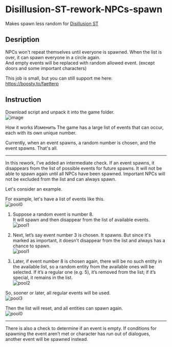 # Disillusion-ST-rework-NPCs-spawn

Makes spawn less random for [Disillusion ST](https://store.steampowered.com/app/2775370)

## Desription

NPCs won't repeat themselves until everyone is spawned. When the list is over, it can spawn everyone in a circle again.  
And empty events will be replaced with random allowed event. (except doors and some important characters)

This job is small, but you can still support me here:  
https://boosty.to/faetterp

## Instruction

Download script and unpack it into the game folder.  
![image](https://github.com/user-attachments/assets/645a6ca9-9a57-4963-a17e-87ba79869a35)

How it works Изменить
The game has a large list of events that can occur, each with its own unique number.

Currently, when an event spawns, a random number is chosen, and the event spawns. That's all.

-------------------------------------------------------------------------------------------------------

In this rework, I’ve added an intermediate check.
If an event spawns, it disappears from the list of possible events for future spawns. It will not be able to spawn again until all NPCs have been spawned.
Important NPCs will not be excluded from the list and can always spawn.

Let's consider an example.

For example, let's have a list of events like this.  
![pool0](https://github.com/user-attachments/assets/20662c42-b447-47ef-bc98-c010d5ae46a8)

1) Suppose a random event is number 8.  
It will spawn and then disappear from the list of available events.  
![pool1](https://github.com/user-attachments/assets/9b653cad-c821-4ae4-9964-72648c4d994e)

2) Next, let’s say event number 3 is chosen. It spawns. But since it's marked as important, it doesn't disappear from the list and always has a chance to spawn.  
![pool1](https://github.com/user-attachments/assets/9b653cad-c821-4ae4-9964-72648c4d994e)

3) Later, if event number 8 is chosen again, there will be no such entity in the available list, so a random entity from the available ones will be selected. If it’s a regular one (e.g. 5), it’s removed from the list; if it’s special, it remains in the list.  
![pool2](https://github.com/user-attachments/assets/3c3fe2d5-52ef-4775-b97a-5ff647278aa3)

So, sooner or later, all regular events will be used.  
![pool3](https://github.com/user-attachments/assets/3d575462-ac66-46d7-94be-bd4c4f337701)

Then the list will reset, and all entities can spawn again.  
![pool0](https://github.com/user-attachments/assets/20662c42-b447-47ef-bc98-c010d5ae46a8)

-------------------------------------------------------------------------------------------------------

There is also a check to determine if an event is empty. If conditions for spawning the event aren’t met or character has run out of dialogues, another event will be spawned instead.

